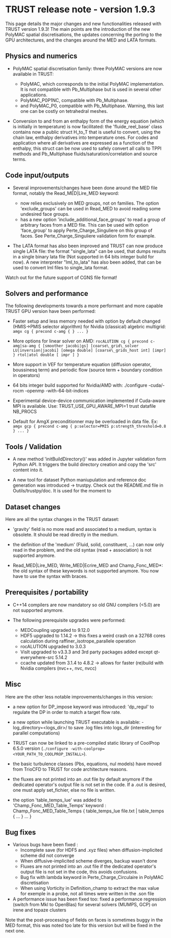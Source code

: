 # TRUST release note - version 1.9.3

This page details the major changes and new functionalities released with TRUST version 1.9.3!
The main points are the introduction of the new PolyMAC spatial discretisations, the updates concerning the porting to the GPU architectures, and the changes around the MED and LATA formats.

## Physics and numerics

- PolyMAC spatial discretisation family: three PolyMAC versions are now available in TRUST: 
    - PolyMAC, which corresponds to the initial PolyMAC implementation. It is not compatible with Pb_Multiphase  but is used in several other applications.
    - PolyMAC\_P0P1NC, compatible with Pb_Multiphase.  
    - and PolyMAC\_P0, compatible with Pb_Multiphase. Warning, this last one can be costly on tetrahedral meshes.

- Conversion to and from an enthalpy form of the energy equation (which is initially in temperature) is now facilitated: the 'fluide\_reel\_base' class contains now a public struct H\_to\_T that is useful to convert, using the chain law, enthalpy derivatives into temperature ones. For codes and application where all derivatives are expressed as a function of the enthalpy, this struct can be now used to safely convert all calls to TPPI methods and Pb_Multiphase fluids/saturation/correlation and source terms.
    
## Code input/outputs

- Several improvements/changes have been done around the MED file format, notably the Read\_MED|Lire\_MED keyword:
    - now relies exclusively on MED groups, not on families. The option 'exclude\_groups' can be used in Read_MED to avoid reading some undesired face groups.
    - has a new option 'include\_additional\_face\_groups' to read a group of arbitrary faces from a MED file. This can be used with option 'face\_group' to apply Perte\_Charge\_Singuliere on this group of faces. See Perte\_Charge\_Singuliere validation form for example.
    
- The LATA format has also been improved and TRUST can now produce single LATA file: the format "single\_lata" can be used, that dumps results in a single binary lata file (Not supported in 64 bits integer build for now). A new interpreter "lml\_to\_lata" has also been added, that can be used to convert lml files to single\_lata format.


Watch out for the future support of CGNS file format!

## Solvers and performance

The following developments towards a more performant and more capable TRUST GPU version have been performed:

- Faster setup and less memory needed with option by default changed (HMIS->PMIS selector algorithm) for Nvidia (classical) algebric multigrid: `amgx cg { precond c-amg { } ... }`

- More options for linear solver on AMD: `rocALUTION cg { precond c-amg|sa-amg { [smoother jacobi|gs] [coarse\_grid\_solver LU|inversion|jacobi] [omega double] [coarse\_grids_host int] [impr] } rtol|atol double [ impr ] }`

- More support in VEF for temperature equation (diffusion operator, boussinesq term) and periodic flow (source term + boundary condition in operators)

- 64 bits integer build supported for Nvidia/AMD with: ./configure -cuda/-rocm -openmp -with-64-bit-indices

- Experimental device-device communication implemented if Cuda-aware MPI is available. Use: TRUST\_USE\_GPU\_AWARE\_MPI=1 trust datafile NB_PROCS

- Default for AmgX preconditionner may be overloaded in data file. Ex: `amgx gcp { precond c-amg { p:selector=PMIS p:strength_threshold=0.8 } ... }`

## Tools / Validation

- A new method 'initBuildDirectory()' was added in Jupyter validation form Python API. It triggers the build directory creation and copy the 'src' content into it.

- A new tool for dataset Python maniupulation and reference doc generation was introduced -> trustpy. Check out the README.md file in Outils/trustpy/doc. It is used for the moment to 


## Dataset changes

Here are all the syntax changes in the TRUST dataset:

- 'gravity' field is no more read and associated to a medium, syntax is obsolete. It should be read directly in the medium.

- the definition of the 'medium' (Fluid, solid, constituent, ...) can now only read in the problem, and the old syntax (read + association) is not supported anymore.

- Read\_MED|Lire\_MED, Write\_MED|Ecrire\_MED and Champ\_Fonc\_MED*: the old syntax of these keywords is not supported anymore. You now have to use the syntax with braces.

## Prerequisites / portability

- C++14 compilers are now mandatory so old GNU compilers (<5.0) are not supported anymore.

- The following prerequisite upgrades were performed:
    - MEDCoupling upgraded to 9.12.0
    - HDF5 upgraded to 1.14.2 -> this fixes a weird crash on a 32768 cores calculation during raffiner_isotrope_parallele operation
    - rocALUTION upgraded to 3.0.3
    - VisIt upgraded to v3.3.3 and 3rd party packages added except qt-everywhere-src 5.14.2
    - ccache updated from 3.1.4 to 4.8.2 -> allows for faster (re)build with Nvidia compilers (nvc++, nvc, nvcc)

## Misc

Here are the other less notable improvements/changes in this version:

- a new option for DP_impose keyword was introduced: 'dp\_regul' to regulate the DP in order to match a target flow rate.

- a new option while launching TRUST executable is available: -log_directory=<logs_dir>/ to save .log files into logs\_dir (interesting for parallel computations)

- TRUST can now be linked to a pre-compiled static library of CoolProp 6.5.0 version (`./configure -with-coolprop=<YOUR_PATH_TO_COOLPROP_INSTALL>`).

- the basic turbulence classes (Pbs, equations, nul models) have moved from TrioCFD to TRUST for code architecture reasons.

- the fluxes are not printed into an .out file by default anymore if the dedicated operator's output file is not set in the code. If a .out is desired, one must apply set\_fichier, else no file is written.

- the option 'table\_temps\_lue' was added to 'Champ\_Fonc\_MED\_Table\_Temps' keyword : Champ\_Fonc\_MED\_Table\_Temps { table\_temps\_lue file.txt | table\_temps { ... } ... }

## Bug fixes

- Various bugs have been fixed :
    - Incomplete save (for HDF5 and .xyz files) when diffusion-implicited scheme did not converge
    - When diffusive-implicited scheme diverges, backup wasn't done
    - Fluxes are not printed into an .out file if the dedicated operator's output file is not set in the code, this avoids confusions.
    - Bug fix with lambda keyword in Perte\_Charge\_Circulaire in PolyMAC discretisation
    - When using Vorticity in Definition\_champ to extract the max value for exemple in a probe, not all times were written in the .son file
- A performance issue has been fixed too: fixed a performance regression (switch from Mkl to OpenBlas) for several solvers (MUMPS, GCP) on irene and topaze clusters


Note that the post-processing of fields on faces is sometimes buggy in the MED format, this was noted too late for this version but will be fixed in the next one.
